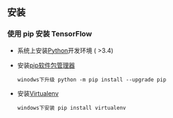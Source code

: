 ## 安装

### 使用 pip 安装 TensorFlow

+ 系统上安装[Python](https://www.python.org/)开发环境 ( >3.4)

+ 安装[pip软件包管理器](https://pip.pypa.io/en/stable/installing/)  
  ```
  winodws下升级 python -m pip install --upgrade pip
  ```

+ 安装[Virtualenv](https://virtualenv.pypa.io/en/stable/)
  ```
  windows下安装 pip install virtualenv
  ```

